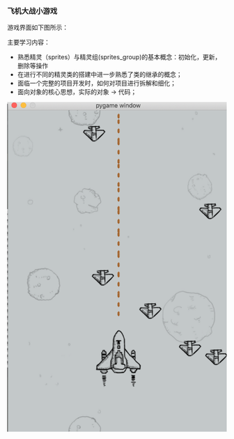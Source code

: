 ### 飞机大战小游戏

游戏界面如下图所示：

主要学习内容：
- 熟悉精灵（sprites）与精灵组(sprites_group)的基本概念：初始化，更新，删除等操作
- 在进行不同的精灵类的搭建中进一步熟悉了类的继承的概念；
- 面临一个完整的项目开发时，如何对项目进行拆解和细化；
- 面向对象的核心思想，实际的对象 -> 代码；

![image](https://github.com/zhaohyin/The_War_of_Airplane/blob/master/PIC/GUI.png)

